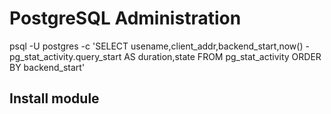 PostgreSQL Administration
=========================


psql -U postgres -c 'SELECT usename,client_addr,backend_start,now() - pg_stat_activity.query_start AS duration,state FROM pg_stat_activity ORDER BY backend_start'

Install module
--------------



